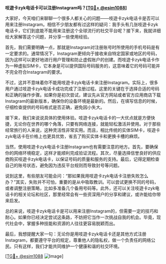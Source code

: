 **吱遊卡zyk电话卡可以注册Instagram吗？[[TG💪+ @esim1088](https://t.me/s/esim1088)]**

大家好，今天咱们来聊聊一个很多人都关心的问题——吱遊卡zyk电话卡是否可以用来注册Instagram。相信不少朋友都有过这样的疑问：我手头有几张吱遊卡zyk电话卡，它们到底能不能用来注册这个全球流行的社交平台呢？接下来，我就详细给大家解答这个问题，并分享一些使用经验。

首先，我们需要明确一点，那就是Instagram对注册账号时所使用的手机号码是有一定要求的。通常情况下，Instagram更倾向于接收来自特定国家或地区的号码，因为这样可以更好地进行用户管理和防止虚假账户的创建。而吱遊卡zyk电话卡作为一种虚拟SIM卡，它本身是可以提供国际号码服务的，这意味着它的号码可能并不完全符合Instagram的要求。

不过，这并不意味着你不能用吱遊卡zyk电话卡来注册Instagram。实际上，很多用户通过吱遊卡zyk电话卡成功完成了注册过程。这里的关键在于选择合适的号码和正确的操作步骤。如果你是初次尝试，建议先从官方网站或者官方应用商店下载Instagram的最新版本，确保你的设备环境是最新的。然后，在填写信息的时候，仔细检查提供的号码格式是否正确，避免因小失大。

接下来，我们来说说具体的使用体验。吱遊卡zyk电话卡的一大优点就是方便快捷，无论你在世界的哪个角落，只要有网络连接，就能轻松激活并使用。对于那些经常旅行的人来说，这种灵活性非常实用。而且，相比传统的实体SIM卡，吱遊卡zyk电话卡在价格上也更具优势，省去了购买实体卡和更换卡槽的麻烦。

当然，使用吱遊卡zyk电话卡注册Instagram也有需要注意的地方。首先，要确保你的网络环境稳定，这样才能顺利完成验证流程。其次，尽量选择信誉良好的供应商购买吱遊卡zyk电话卡，以保证号码的质量和服务的支持。最后，记得定期检查自己的账号状态，避免因为违反平台规则而导致封号等问题。

说到这里，有些朋友可能会问：“那如果我用吱遊卡zyk电话卡注册失败怎么办？”其实，失败并不可怕，重要的是从中吸取教训。可以尝试更换不同的号码，或者调整注册策略，比如多准备几个备用号码等。此外，还可以关注吱遊卡zyk电话卡的相关论坛和社区，那里经常会有一些资深用户的分享和建议，或许能给你带来启发。

总的来说，吱遊卡zyk电话卡是可以用来注册Instagram的，但需要一定的技巧和耐心。如果你已经决定尝试这条路，不妨把它当作一次挑战自我的机会。毕竟，现代社会中，掌握多种技能和资源的人往往更容易脱颖而出。

最后，我想提醒大家一句：无论你是用吱遊卡zyk电话卡还是其他方式注册Instagram，都要遵守平台的规定，尊重他人的隐私权，做一个负责任的网络公民。只有这样，我们才能共同维护一个健康和谐的社交环境。

[[TG💪+ @esim1088](https://t.me/s/esim1088) ![Image](https://i.postimg.cc/4NQfJmqS/Snipaste-2025-05-13-00-14-12.png)]